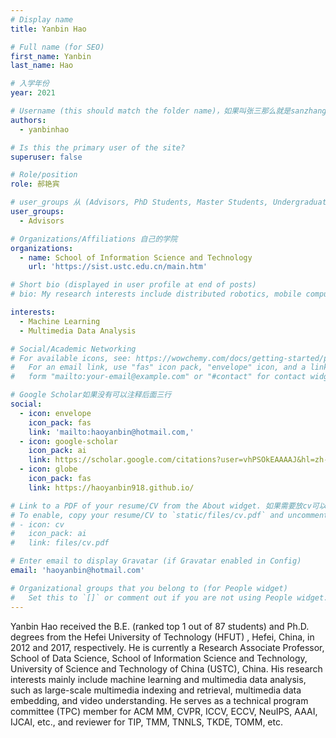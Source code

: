```yaml
---
# Display name
title: Yanbin Hao

# Full name (for SEO)
first_name: Yanbin
last_name: Hao

# 入学年份
year: 2021

# Username (this should match the folder name)，如果叫张三那么就是sanzhang
authors:
  - yanbinhao

# Is this the primary user of the site? 
superuser: false

# Role/position 
role: 郝艳宾

# user_groups 从 (Advisors, PhD Students, Master Students, Undergraduate) 从这四个里面选
user_groups:
  - Advisors

# Organizations/Affiliations 自己的学院
organizations:
  - name: School of Information Science and Technology
    url: 'https://sist.ustc.edu.cn/main.htm'

# Short bio (displayed in user profile at end of posts)
# bio: My research interests include distributed robotics, mobile computing and programmable matter.

interests:
  - Machine Learning
  - Multimedia Data Analysis

# Social/Academic Networking
# For available icons, see: https://wowchemy.com/docs/getting-started/page-builder/#icons
#   For an email link, use "fas" icon pack, "envelope" icon, and a link in the
#   form "mailto:your-email@example.com" or "#contact" for contact widget.

# Google Scholar如果没有可以注释后面三行
social:
  - icon: envelope
    icon_pack: fas
    link: 'mailto:haoyanbin@hotmail.com,'
  - icon: google-scholar
    icon_pack: ai
    link: https://scholar.google.com/citations?user=vhPSOkEAAAAJ&hl=zh-CN
  - icon: globe
    icon_pack: fas
    link: https://haoyanbin918.github.io/

# Link to a PDF of your resume/CV from the About widget. 如果需要放cv可以发给我
# To enable, copy your resume/CV to `static/files/cv.pdf` and uncomment the lines below.
# - icon: cv
#   icon_pack: ai
#   link: files/cv.pdf

# Enter email to display Gravatar (if Gravatar enabled in Config)
email: 'haoyanbin@hotmail.com'

# Organizational groups that you belong to (for People widget)
#   Set this to `[]` or comment out if you are not using People widget.
---
```


Yanbin Hao received the B.E. (ranked top 1 out of 87 students) and Ph.D. degrees from the Hefei University of Technology (HFUT) , Hefei, China, in 2012 and 2017, respectively. He is currently a Research Associate Professor, School of Data Science, School of Information Science and Technology, University of Science and Technology of China (USTC), China. His research interests mainly include machine learning and multimedia data analysis, such as large-scale multimedia indexing and retrieval, multimedia data embedding, and video understanding. He serves as a technical program committee (TPC) member for ACM MM, CVPR, ICCV, ECCV, NeuIPS, AAAI, IJCAI, etc., and reviewer for TIP, TMM, TNNLS, TKDE, TOMM, etc.
